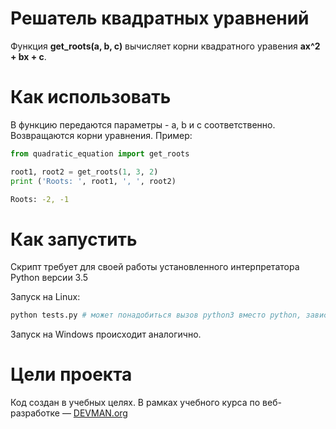 # Решатель квадратных уравнений

Функция **get_roots(a, b, c)** вычисляет корни квадратного уравения **ax^2 + bx + c**.

# Как использовать

В функцию передаются параметры - a, b и c соответственно. Возвращаются корни уравнения. Пример:

```python
from quadratic_equation import get_roots

root1, root2 = get_roots(1, 3, 2)
print ('Roots: ', root1, ', ', root2)
```
    
```bash
Roots: -2, -1
```

# Как запустить

Скрипт требует для своей работы установленного интерпретатора Python версии 3.5

Запуск на Linux:

```bash
python tests.py # может понадобиться вызов python3 вместо python, зависит от настроек операционной системы
```

Запуск на Windows происходит аналогично.

# Цели проекта

Код создан в учебных целях. В рамках учебного курса по веб-разработке ― [DEVMAN.org](https://devman.org)
